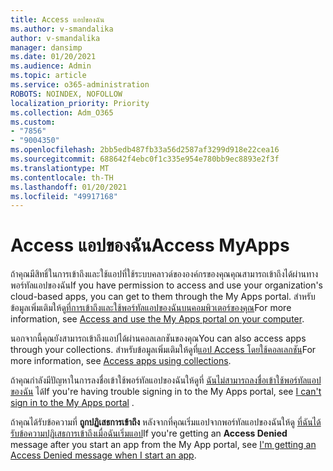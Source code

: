 ```yaml
---
title: Access แอปของฉัน
ms.author: v-smandalika
author: v-smandalika
manager: dansimp
ms.date: 01/20/2021
ms.audience: Admin
ms.topic: article
ms.service: o365-administration
ROBOTS: NOINDEX, NOFOLLOW
localization_priority: Priority
ms.collection: Adm_O365
ms.custom:
- "7856"
- "9004350"
ms.openlocfilehash: 2bb5edb487fb33a56d2587af3299d918e22cea16
ms.sourcegitcommit: 688642f4ebc0f1c335e954e780bb9ec8893e2f3f
ms.translationtype: MT
ms.contentlocale: th-TH
ms.lasthandoff: 01/20/2021
ms.locfileid: "49917168"
---
```

# <a name="access-myapps"></a><span data-ttu-id="fa163-102">Access แอปของฉัน</span><span class="sxs-lookup"><span data-stu-id="fa163-102">Access MyApps</span></span>

<span data-ttu-id="fa163-103">ถ้าคุณมีสิทธิ์ในการเข้าถึงและใช้แอปที่ใช้ระบบคลาวด์ขององค์กรของคุณคุณสามารถเข้าถึงได้ผ่านทางพอร์ทัลแอปของฉัน</span><span class="sxs-lookup"><span data-stu-id="fa163-103">If you have permission to access and use your organization's cloud-based apps, you can get to them through the My Apps portal.</span></span> <span data-ttu-id="fa163-104">สำหรับข้อมูลเพิ่มเติมให้ดู[ที่การเข้าถึงและใช้พอร์ทัลแอปของฉันบนคอมพิวเตอร์ของคุณ](https://docs.microsoft.com/azure/active-directory/user-help/my-apps-portal-end-user-access#access-and-use-the-my-apps-portal-on-your-computer)</span><span class="sxs-lookup"><span data-stu-id="fa163-104">For more information, see [Access and use the My Apps portal on your computer](https://docs.microsoft.com/azure/active-directory/user-help/my-apps-portal-end-user-access#access-and-use-the-my-apps-portal-on-your-computer).</span></span>

<span data-ttu-id="fa163-105">นอกจากนี้คุณยังสามารถเข้าถึงแอปได้ผ่านคอลเลกชันของคุณ</span><span class="sxs-lookup"><span data-stu-id="fa163-105">You can also access apps through your collections.</span></span> <span data-ttu-id="fa163-106">สำหรับข้อมูลเพิ่มเติมให้ดูที่[แอป Access โดยใช้คอลเลกชัน](https://docs.microsoft.com/azure/active-directory/user-help/my-applications-portal-workspaces#access-apps-using-collections)</span><span class="sxs-lookup"><span data-stu-id="fa163-106">For more information, see [Access apps using collections](https://docs.microsoft.com/azure/active-directory/user-help/my-applications-portal-workspaces#access-apps-using-collections).</span></span>

<span data-ttu-id="fa163-107">ถ้าคุณกำลังมีปัญหาในการลงชื่อเข้าใช้พอร์ทัลแอปของฉันให้ดูที่ [ฉันไม่สามารถลงชื่อเข้าใช้พอร์ทัลแอปของฉัน](https://docs.microsoft.com/azure/active-directory/user-help/my-apps-portal-end-user-troubleshoot#i-cant-sign-in-to-the-my-apps-portal) ได้</span><span class="sxs-lookup"><span data-stu-id="fa163-107">If you're having trouble signing in to the My Apps portal, see [I can't sign in to the My Apps portal](https://docs.microsoft.com/azure/active-directory/user-help/my-apps-portal-end-user-troubleshoot#i-cant-sign-in-to-the-my-apps-portal) .</span></span>

<span data-ttu-id="fa163-108">ถ้าคุณได้รับข้อความที่ **ถูกปฏิเสธการเข้าถึง** หลังจากที่คุณเริ่มแอปจากพอร์ทัลแอปของฉันให้ดู [ที่ฉันได้รับข้อความปฏิเสธการเข้าถึงเมื่อฉันเริ่มแอป](https://docs.microsoft.com/azure/active-directory/user-help/my-apps-portal-end-user-troubleshoot#im-getting-an-access-denied-message-when-i-start-an-app)</span><span class="sxs-lookup"><span data-stu-id="fa163-108">If you're getting an **Access Denied** message after you start an app from the My App portal, see [I'm getting an Access Denied message when I start an app](https://docs.microsoft.com/azure/active-directory/user-help/my-apps-portal-end-user-troubleshoot#im-getting-an-access-denied-message-when-i-start-an-app).</span></span>

